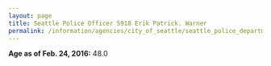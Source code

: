```yaml
---
layout: page
title: Seattle Police Officer 5918 Erik Patrick. Warner
permalink: /information/agencies/city_of_seattle/seattle_police_department/copbook/5918/
---
```


**Age as of Feb. 24, 2016:** 48.0
